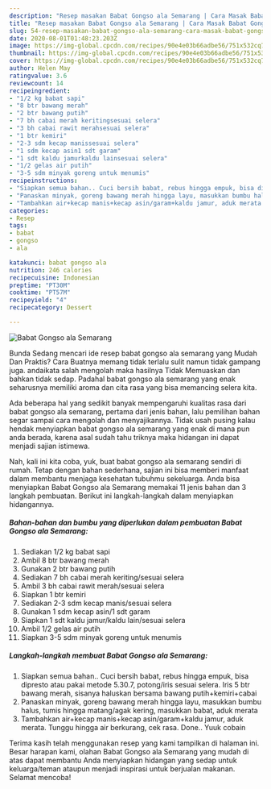 ```yaml
---
description: "Resep masakan Babat Gongso ala Semarang | Cara Masak Babat Gongso ala Semarang Yang Mudah Dan Praktis"
title: "Resep masakan Babat Gongso ala Semarang | Cara Masak Babat Gongso ala Semarang Yang Mudah Dan Praktis"
slug: 54-resep-masakan-babat-gongso-ala-semarang-cara-masak-babat-gongso-ala-semarang-yang-mudah-dan-praktis
date: 2020-08-01T01:48:23.203Z
image: https://img-global.cpcdn.com/recipes/90e4e03b66adbe56/751x532cq70/babat-gongso-ala-semarang-foto-resep-utama.jpg
thumbnail: https://img-global.cpcdn.com/recipes/90e4e03b66adbe56/751x532cq70/babat-gongso-ala-semarang-foto-resep-utama.jpg
cover: https://img-global.cpcdn.com/recipes/90e4e03b66adbe56/751x532cq70/babat-gongso-ala-semarang-foto-resep-utama.jpg
author: Helen May
ratingvalue: 3.6
reviewcount: 14
recipeingredient:
- "1/2 kg babat sapi"
- "8 btr bawang merah"
- "2 btr bawang putih"
- "7 bh cabai merah keritingsesuai selera"
- "3 bh cabai rawit merahsesuai selera"
- "1 btr kemiri"
- "2-3 sdm kecap manissesuai selera"
- "1 sdm kecap asin1 sdt garam"
- "1 sdt kaldu jamurkaldu lainsesuai selera"
- "1/2 gelas air putih"
- "3-5 sdm minyak goreng untuk menumis"
recipeinstructions:
- "Siapkan semua bahan.. Cuci bersih babat, rebus hingga empuk, bisa dipresto atau pakai metode 5.30.7, potong/iris sesuai selera. Iris 5 btr bawang merah, sisanya haluskan bersama bawang putih+kemiri+cabai"
- "Panaskan minyak, goreng bawang merah hingga layu, masukkan bumbu halus, tumis hingga matang/agak kering, masukkan babat, aduk merata"
- "Tambahkan air+kecap manis+kecap asin/garam+kaldu jamur, aduk merata. Tunggu hingga air berkurang, cek rasa. Done.. Yuuk cobain"
categories:
- Resep
tags:
- babat
- gongso
- ala

katakunci: babat gongso ala 
nutrition: 246 calories
recipecuisine: Indonesian
preptime: "PT30M"
cooktime: "PT57M"
recipeyield: "4"
recipecategory: Dessert

---
```



![Babat Gongso ala Semarang](https://img-global.cpcdn.com/recipes/90e4e03b66adbe56/751x532cq70/babat-gongso-ala-semarang-foto-resep-utama.jpg)

Bunda Sedang mencari ide resep babat gongso ala semarang yang Mudah Dan Praktis? Cara Buatnya memang tidak terlalu sulit namun tidak gampang juga. andaikata salah mengolah maka hasilnya Tidak Memuaskan dan bahkan tidak sedap. Padahal babat gongso ala semarang yang enak seharusnya memiliki aroma dan cita rasa yang bisa memancing selera kita.



Ada beberapa hal yang sedikit banyak mempengaruhi kualitas rasa dari babat gongso ala semarang, pertama dari jenis bahan, lalu pemilihan bahan segar sampai cara mengolah dan menyajikannya. Tidak usah pusing kalau hendak menyiapkan babat gongso ala semarang yang enak di mana pun anda berada, karena asal sudah tahu triknya maka hidangan ini dapat menjadi sajian istimewa.


Nah, kali ini kita coba, yuk, buat babat gongso ala semarang sendiri di rumah. Tetap dengan bahan sederhana, sajian ini bisa memberi manfaat dalam membantu menjaga kesehatan tubuhmu sekeluarga. Anda bisa menyiapkan Babat Gongso ala Semarang memakai 11 jenis bahan dan 3 langkah pembuatan. Berikut ini langkah-langkah dalam menyiapkan hidangannya.

<!--inarticleads1-->

##### Bahan-bahan dan bumbu yang diperlukan dalam pembuatan Babat Gongso ala Semarang:

1. Sediakan 1/2 kg babat sapi
1. Ambil 8 btr bawang merah
1. Gunakan 2 btr bawang putih
1. Sediakan 7 bh cabai merah keriting/sesuai selera
1. Ambil 3 bh cabai rawit merah/sesuai selera
1. Siapkan 1 btr kemiri
1. Sediakan 2-3 sdm kecap manis/sesuai selera
1. Gunakan 1 sdm kecap asin/1 sdt garam
1. Siapkan 1 sdt kaldu jamur/kaldu lain/sesuai selera
1. Ambil 1/2 gelas air putih
1. Siapkan 3-5 sdm minyak goreng untuk menumis




<!--inarticleads2-->

##### Langkah-langkah membuat Babat Gongso ala Semarang:

1. Siapkan semua bahan.. Cuci bersih babat, rebus hingga empuk, bisa dipresto atau pakai metode 5.30.7, potong/iris sesuai selera. Iris 5 btr bawang merah, sisanya haluskan bersama bawang putih+kemiri+cabai
1. Panaskan minyak, goreng bawang merah hingga layu, masukkan bumbu halus, tumis hingga matang/agak kering, masukkan babat, aduk merata
1. Tambahkan air+kecap manis+kecap asin/garam+kaldu jamur, aduk merata. Tunggu hingga air berkurang, cek rasa. Done.. Yuuk cobain




Terima kasih telah menggunakan resep yang kami tampilkan di halaman ini. Besar harapan kami, olahan Babat Gongso ala Semarang yang mudah di atas dapat membantu Anda menyiapkan hidangan yang sedap untuk keluarga/teman ataupun menjadi inspirasi untuk berjualan makanan. Selamat mencoba!
